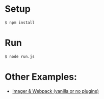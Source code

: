# Setup
```shell
$ npm install
```

# Run
```shell
$ node run.js
```

# Other Examples:

* [Imager & Webpack (vanilla or no plugins)](https://github.com/imager-io/webpack-imager-example-vanilla)